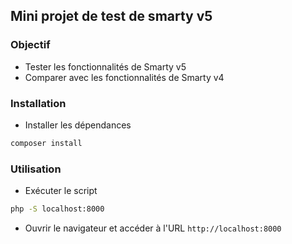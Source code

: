 ## Mini projet de test de smarty v5

### Objectif
- Tester les fonctionnalités de Smarty v5
- Comparer avec les fonctionnalités de Smarty v4

### Installation
- Installer les dépendances
```bash
composer install
```

### Utilisation
- Exécuter le script
```bash
php -S localhost:8000
```

- Ouvrir le navigateur et accéder à l'URL `http://localhost:8000`
